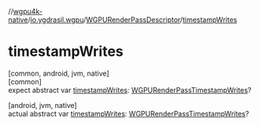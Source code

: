 //[wgpu4k-native](../../../index.md)/[io.ygdrasil.wgpu](../index.md)/[WGPURenderPassDescriptor](index.md)/[timestampWrites](timestamp-writes.md)

# timestampWrites

[common, android, jvm, native]\
[common]\
expect abstract var [timestampWrites](timestamp-writes.md): [WGPURenderPassTimestampWrites](../-w-g-p-u-render-pass-timestamp-writes/index.md)?

[android, jvm, native]\
actual abstract var [timestampWrites](timestamp-writes.md): [WGPURenderPassTimestampWrites](../-w-g-p-u-render-pass-timestamp-writes/index.md)?
